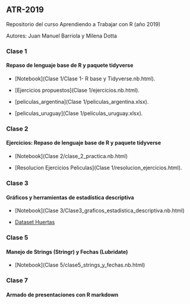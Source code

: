 ## ATR-2019
Repositorio del curso Aprendiendo a Trabajar con R (año 2019)

Autores: Juan Manuel Barriola y Milena Dotta

### Clase 1
#### Repaso de lenguaje base de R y paquete tidyverse

- [Notebook](Clase 1/Clase 1- R base y Tidyverse.nb.html).

- [Ejercicios propuestos](Clase 1/ejercicios.nb.html).

- [peliculas_argentina](Clase 1/peliculas_argentina.xlsx).

- [peliculas_uruguay](Clase 1/peliculas_uruguay.xlsx).

### Clase 2
#### Ejercicios: Repaso de lenguaje base de R y paquete tidyverse

- [Notebook](Clase 2/clase_2_practica.nb.html)

- [Resolucion Ejercicios Peliculas](Clase 1/resolucion_ejercicios.html).

### Clase 3

#### Gráficos y herramientas de estadística descriptiva

- [Notebook](Clase 3/Clase3_graficos_estadistica_descriptiva.nb.html)

- [Dataset Huertas](Fuentes/dahuertas2.csv)


### Clase 5

#### Manejo de Strings (Stringr) y Fechas (Lubridate)

- [Notebook](Clase 5/clase5_strings_y_fechas.nb.html)

### Clase 7

#### Armado de presentaciones con R markdown
